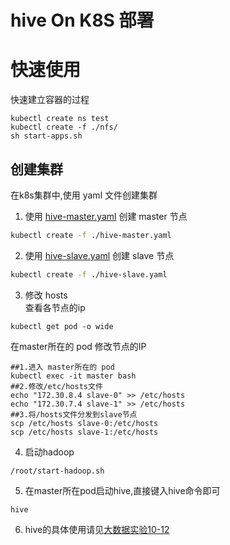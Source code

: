 # hive On K8S 部署

# 快速使用
快速建立容器的过程
```
kubectl create ns test
kubectl create -f ./nfs/
sh start-apps.sh
```

## 创建集群  

在k8s集群中,使用 yaml 文件创建集群

1. 使用 [hive-master.yaml](./hive-master.yaml) 创建 master 节点

```bash
kubectl create -f ./hive-master.yaml
```

2. 使用 [hive-slave.yaml](./hive-slave.yaml) 创建 slave 节点

```bash
kubectl create -f ./hive-slave.yaml  
```

3. 修改 hosts  
查看各节点的ip
```
kubectl get pod -o wide
```
在master所在的 pod 修改节点的IP
```
##1.进入 master所在的 pod
kubectl exec -it master bash
##2.修改/etc/hosts文件  
echo "172.30.8.4 slave-0" >> /etc/hosts
echo "172.30.7.4 slave-1" >> /etc/hosts
##3.将/hosts文件分发到slave节点
scp /etc/hosts slave-0:/etc/hosts
scp /etc/hosts slave-1:/etc/hosts
```

4. 启动hadoop  
```
/root/start-hadoop.sh
```  

5. 在master所在pod启动hive,直接键入hive命令即可
```
hive
```  
6. hive的具体使用请见[大数据实验10-12](../../experiments)

